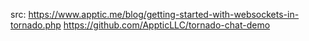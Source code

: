 src:
	https://www.apptic.me/blog/getting-started-with-websockets-in-tornado.php
	https://github.com/AppticLLC/tornado-chat-demo


